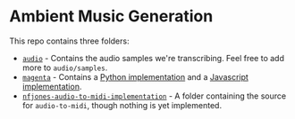 # Ambient Music Generation

This repo contains three folders:

* [`audio`](https://github.com/thekevinscott/ambient-music-generation/tree/master/audio) - Contains the audio samples we're transcribing. Feel free to add more to `audio/samples`.
* [`magenta`](https://github.com/thekevinscott/ambient-music-generation/tree/master/magenta) - Contains a [Python implementation](https://github.com/thekevinscott/ambient-music-generation/tree/master/magenta/python-implementation) and a [Javascript implementation](https://github.com/thekevinscott/ambient-music-generation/tree/master/magenta/javascript-implementation).
* [`nfjones-audio-to-midi-implementation`](https://github.com/thekevinscott/ambient-music-generation/tree/master/nfjones-audio-to-midi-implementation) - A folder containing the source for `audio-to-midi`, though nothing is yet implemented.
